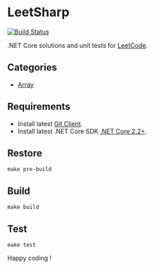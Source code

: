 # LeetSharp #

[![Build Status](https://travis-ci.org/metacmm/LeetSharp.svg?branch=master)](https://travis-ci.org/metacmm/LeetSharp)

.NET Core solutions and unit tests for [LeetCode](https://leetcode.com/).

## Categories ##

* [Array](src/array)

## Requirements ##

* Install latest [Git Client](https://git-scm.com/downloads).
* Install latest .NET Core SDK [.NET Core 2.2+](https://dotnet.microsoft.com/download).

## Restore ##
`make pre-build`

## Build ##
`make build`

## Test ##
`make test`

Happy coding !
